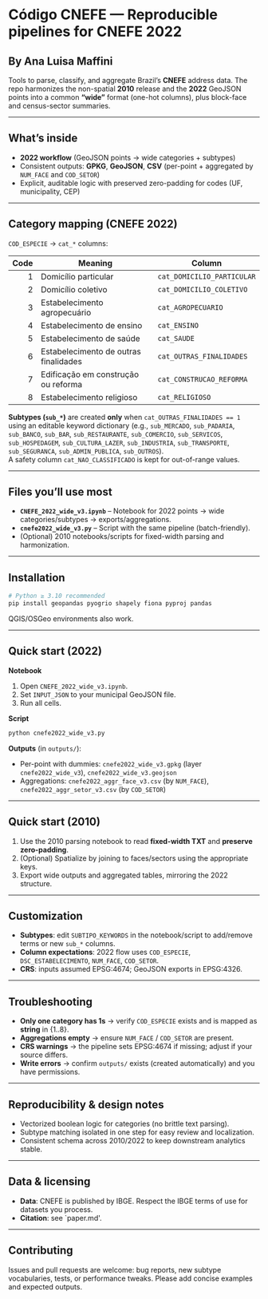 # Código CNEFE — Reproducible pipelines for CNEFE 2022

## By Ana Luisa Maffini

Tools to parse, classify, and aggregate Brazil’s **CNEFE** address data. The repo harmonizes the non-spatial **2010** release and the **2022** GeoJSON points into a common **“wide”** format (one-hot columns), plus block-face and census-sector summaries.

---

## What’s inside

- **2022 workflow** (GeoJSON points → wide categories + subtypes)
- Consistent outputs: **GPKG**, **GeoJSON**, **CSV** (per-point + aggregated by `NUM_FACE` and `COD_SETOR`)
- Explicit, auditable logic with preserved zero-padding for codes (UF, municipality, CEP)

---

## Category mapping (CNEFE 2022)

`COD_ESPECIE` → `cat_*` columns:

| Code | Meaning                                   | Column                  |
|-----:|-------------------------------------------|-------------------------|
| 1    | Domicílio particular                      | `cat_DOMICILIO_PARTICULAR` |
| 2    | Domicílio coletivo                        | `cat_DOMICILIO_COLETIVO`   |
| 3    | Estabelecimento agropecuário              | `cat_AGROPECUARIO`         |
| 4    | Estabelecimento de ensino                 | `cat_ENSINO`               |
| 5    | Estabelecimento de saúde                  | `cat_SAUDE`                |
| 6    | Estabelecimento de outras finalidades     | `cat_OUTRAS_FINALIDADES`   |
| 7    | Edificação em construção ou reforma       | `cat_CONSTRUCAO_REFORMA`   |
| 8    | Estabelecimento religioso                 | `cat_RELIGIOSO`            |

**Subtypes (`sub_*`)** are created **only** when `cat_OUTRAS_FINALIDADES == 1` using an editable keyword dictionary (e.g., `sub_MERCADO`, `sub_PADARIA`, `sub_BANCO`, `sub_BAR`, `sub_RESTAURANTE`, `sub_COMERCIO`, `sub_SERVICOS`, `sub_HOSPEDAGEM`, `sub_CULTURA_LAZER`, `sub_INDUSTRIA`, `sub_TRANSPORTE`, `sub_SEGURANCA`, `sub_ADMIN_PUBLICA`, `sub_OUTROS`).  
A safety column `cat_NAO_CLASSIFICADO` is kept for out-of-range values.

---

## Files you’ll use most

- **`CNEFE_2022_wide_v3.ipynb`** – Notebook for 2022 points → wide categories/subtypes → exports/aggregations.  
- **`cnefe2022_wide_v3.py`** – Script with the same pipeline (batch-friendly).  
- (Optional) 2010 notebooks/scripts for fixed-width parsing and harmonization.

---

## Installation

```bash
# Python ≥ 3.10 recommended
pip install geopandas pyogrio shapely fiona pyproj pandas
```

QGIS/OSGeo environments also work.

---

## Quick start (2022)

**Notebook**

1. Open `CNEFE_2022_wide_v3.ipynb`.
2. Set `INPUT_JSON` to your municipal GeoJSON file.
3. Run all cells.

**Script**

```bash
python cnefe2022_wide_v3.py
```

**Outputs** (in `outputs/`):
- Per-point with dummies: `cnefe2022_wide_v3.gpkg` (layer `cnefe2022_wide_v3`), `cnefe2022_wide_v3.geojson`
- Aggregations: `cnefe2022_aggr_face_v3.csv` (by `NUM_FACE`), `cnefe2022_aggr_setor_v3.csv` (by `COD_SETOR`)

---

## Quick start (2010)

1. Use the 2010 parsing notebook to read **fixed-width TXT** and **preserve zero-padding**.
2. (Optional) Spatialize by joining to faces/sectors using the appropriate keys.
3. Export wide outputs and aggregated tables, mirroring the 2022 structure.

---

## Customization

- **Subtypes**: edit `SUBTIPO_KEYWORDS` in the notebook/script to add/remove terms or new `sub_*` columns.
- **Column expectations**: 2022 flow uses `COD_ESPECIE`, `DSC_ESTABELECIMENTO`, `NUM_FACE`, `COD_SETOR`.  
- **CRS**: inputs assumed EPSG:4674; GeoJSON exports in EPSG:4326.

---

## Troubleshooting

- **Only one category has 1s** → verify `COD_ESPECIE` exists and is mapped as **string** in {1..8}.  
- **Aggregations empty** → ensure `NUM_FACE` / `COD_SETOR` are present.  
- **CRS warnings** → the pipeline sets EPSG:4674 if missing; adjust if your source differs.  
- **Write errors** → confirm `outputs/` exists (created automatically) and you have permissions.

---

## Reproducibility & design notes

- Vectorized boolean logic for categories (no brittle text parsing).  
- Subtype matching isolated in one step for easy review and localization.  
- Consistent schema across 2010/2022 to keep downstream analytics stable.

---

## Data & licensing

- **Data**: CNEFE is published by IBGE. Respect the IBGE terms of use for datasets you process.  
- **Citation**: see `paper.md'.

---

## Contributing

Issues and pull requests are welcome: bug reports, new subtype vocabularies, tests, or performance tweaks. Please add concise examples and expected outputs.
